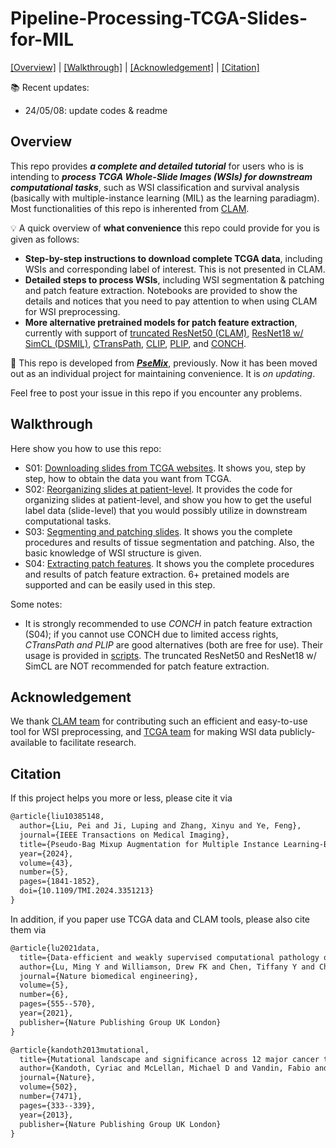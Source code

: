 # Pipeline-Processing-TCGA-Slides-for-MIL

[[Overview]](https://github.com/liupei101/Pipeline-Processing-TCGA-Slides-for-MIL?tab=readme-ov-file#overview) | [[Walkthrough]](https://github.com/liupei101/Pipeline-Processing-TCGA-Slides-for-MIL?tab=readme-ov-file#walkthrough) | [[Acknowledgement]](https://github.com/liupei101/Pipeline-Processing-TCGA-Slides-for-MIL?tab=readme-ov-file#acknowledgement) | [[Citation]](https://github.com/liupei101/Pipeline-Processing-TCGA-Slides-for-MIL?tab=readme-ov-file#citation)

📚 Recent updates:
- 24/05/08: update codes & readme

## Overview

This repo provides ***a complete and detailed tutorial*** for users who is is intending to ***process TCGA Whole-Slide Images (WSIs) for downstream computational tasks***, such as WSI classification and survival analysis (basically with multiple-instance learning (MIL) as the learning paradiagm). Most functionalities of this repo is inherented from [CLAM](https://github.com/mahmoodlab/CLAM). 

💡 A quick overview of **what convenience** this repo could provide for you is given as follows:
- **Step-by-step instructions to download complete TCGA data**, including WSIs and corresponding label of interest. This is not presented in CLAM.
- **Detailed steps to process WSIs**, including WSI segmentation & patching and patch feature extraction. Notebooks are provided to show the details and notices that you need to pay attention to when using CLAM for WSI preprocessing.
- **More alternative pretrained models for patch feature extraction**, currently with support of [truncated ResNet50 (CLAM)](https://github.com/mahmoodlab/CLAM), [ResNet18 w/ SimCL (DSMIL)](https://github.com/binli123/dsmil-wsi), [CTransPath](https://github.com/Xiyue-Wang/TransPath), [CLIP](https://github.com/openai/CLIP), [PLIP](https://github.com/PathologyFoundation/plip), and [CONCH](https://github.com/mahmoodlab/CONCH).  

📝 This repo is developed from [***PseMix***](https://github.com/liupei101/PseMix), previously. Now it has been moved out as an individual project for maintaining convenience. It is *on updating*. 

Feel free to post your issue in this repo if you encounter any problems.

## Walkthrough

Here show you how to use this repo:
- S01: [Downloading slides from TCGA websites](./S01-Downloading-Slides-from-TCGA.ipynb). It shows you, step by step, how to obtain the data you want from TCGA. 
- S02: [Reorganizing slides at patient-level](./S02-Reorganizing-Slides-at-Patient-Level.ipynb). It provides the code for organizing slides at patient-level, and show you how to get the useful label data (slide-level) that you would possibly utilize in downstream computational tasks. 
- S03: [Segmenting and patching slides](./S03-Segmenting-and-Patching-Slides.ipynb). It shows you the complete procedures and results of tissue segmentation and patching. Also, the basic knowledge of WSI structure is given.
- S04: [Extracting patch features](./S04-Extracting-Patch-Features.ipynb). It shows you the complete procedures and results of patch feature extraction. 6+ pretained models are supported and can be easily used in this step. 


Some notes:
- It is strongly recommended to use *CONCH* in patch feature extraction (S04); if you cannot use CONCH due to limited access rights, *CTransPath and PLIP* are good alternatives (both are free for use). Their usage is provided in [scripts](https://github.com/liupei101/Pipeline-Processing-TCGA-Slides-for-MIL/tools/scripts). The truncated ResNet50 and ResNet18 w/ SimCL are NOT recommended for patch feature extraction. 


## Acknowledgement
We thank [CLAM team](https://github.com/mahmoodlab/CLAM) for contributing such an efficient and easy-to-use tool for WSI preprocessing, and [TCGA team](https://www.cancer.gov/ccg/research/genome-sequencing/tcga) for making WSI data publicly-available to facilitate research.

## Citation

If this project helps you more or less, please cite it via 
```txt
@article{liu10385148,
  author={Liu, Pei and Ji, Luping and Zhang, Xinyu and Ye, Feng},
  journal={IEEE Transactions on Medical Imaging}, 
  title={Pseudo-Bag Mixup Augmentation for Multiple Instance Learning-Based Whole Slide Image Classification}, 
  year={2024},
  volume={43},
  number={5},
  pages={1841-1852},
  doi={10.1109/TMI.2024.3351213}
}
```

In addition, if you paper use TCGA data and CLAM tools, please also cite them via
```txt
@article{lu2021data,
  title={Data-efficient and weakly supervised computational pathology on whole-slide images},
  author={Lu, Ming Y and Williamson, Drew FK and Chen, Tiffany Y and Chen, Richard J and Barbieri, Matteo and Mahmood, Faisal},
  journal={Nature biomedical engineering},
  volume={5},
  number={6},
  pages={555--570},
  year={2021},
  publisher={Nature Publishing Group UK London}
}

@article{kandoth2013mutational,
  title={Mutational landscape and significance across 12 major cancer types},
  author={Kandoth, Cyriac and McLellan, Michael D and Vandin, Fabio and Ye, Kai and Niu, Beifang and Lu, Charles and Xie, Mingchao and Zhang, Qunyuan and McMichael, Joshua F and Wyczalkowski, Matthew A and others},
  journal={Nature},
  volume={502},
  number={7471},
  pages={333--339},
  year={2013},
  publisher={Nature Publishing Group UK London}
}
```
